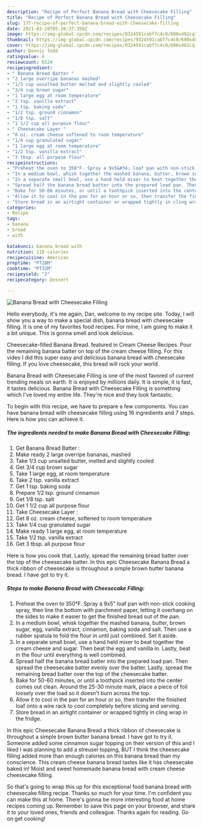 ```yaml
---
description: "Recipe of Perfect Banana Bread with Cheesecake Filling"
title: "Recipe of Perfect Banana Bread with Cheesecake Filling"
slug: 177-recipe-of-perfect-banana-bread-with-cheesecake-filling
date: 2021-03-28T05:28:37.350Z
image: https://img-global.cpcdn.com/recipes/9324591cabf7c4c0/680x482cq70/banana-bread-with-cheesecake-filling-recipe-main-photo.jpg
thumbnail: https://img-global.cpcdn.com/recipes/9324591cabf7c4c0/680x482cq70/banana-bread-with-cheesecake-filling-recipe-main-photo.jpg
cover: https://img-global.cpcdn.com/recipes/9324591cabf7c4c0/680x482cq70/banana-bread-with-cheesecake-filling-recipe-main-photo.jpg
author: Dennis Todd
ratingvalue: 4
reviewcount: 6524
recipeingredient:
- " Banana Bread Batter "
- "2 large overripe bananas mashed"
- "1/3 cup unsalted butter melted and slightly cooled"
- "3/4 cup brown sugar"
- "1 large egg at room temperature"
- "2 tsp. vanilla extract"
- "1 tsp. baking soda"
- "1/2 tsp. ground cinnamon"
- "1/8 tsp. salt"
- "1 1/2 cup all purpose flour"
- " Cheesecake Layer "
- "8 oz. cream cheese softened to room temperature"
- "1/4 cup granulated sugar"
- "1 large egg at room temperature"
- "1/2 tsp. vanilla extract"
- "3 tbsp. all purpose flour"
recipeinstructions:
- "Preheat the oven to 350°F. Spray a 9x5&#34; loaf pan with non-stick cooking spray, then line the bottom with parchment paper, letting it overhang on the sides to make it easier to get the finished bread out of the pan."
- "In a medium bowl, whisk together the mashed banana, butter, brown sugar, egg, vanilla extract, cinnamon, baking soda and salt. Then use a rubber spatula to fold the flour in until just combined. Set it aside."
- "In a separate small bowl, use a hand held mixer to beat together the cream cheese and sugar. Then beat the egg and vanilla in. Lastly, beat in the flour until everything is well combined."
- "Spread half the banana bread batter into the prepared load pan. Then spread the cheesecake batter evenly over the batter. Lastly, spread the remaining bread batter over the top of the cheesecake batter."
- "Bake for 50-60 minutes, or until a toothpick inserted into the center comes out clean. Around the 25-30 minute mark, place a piece of foil loosely over the load so it doesn&#39;t burn across the top."
- "Allow it to cool in the pan for an hour or so, then transfer the finished loaf onto a wire rack to cool completely before slicing and serving."
- "Store bread in an airtight container or wrapped tightly in cling wrap in the fridge."
categories:
- Recipe
tags:
- banana
- bread
- with

katakunci: banana bread with 
nutrition: 118 calories
recipecuisine: American
preptime: "PT28M"
cooktime: "PT32M"
recipeyield: "2"
recipecategory: Dessert

---
```



![Banana Bread with Cheesecake Filling](https://img-global.cpcdn.com/recipes/9324591cabf7c4c0/680x482cq70/banana-bread-with-cheesecake-filling-recipe-main-photo.jpg)

Hello everybody, it's me again, Dan, welcome to my recipe site. Today, I will show you a way to make a special dish, banana bread with cheesecake filling. It is one of my favorites food recipes. For mine, I am going to make it a bit unique. This is gonna smell and look delicious.

Cheesecake-filled Banana Bread. featured in Cream Cheese Recipes. Pour the remaining banana batter on top of the cream cheese filling. For this video I did this super easy and delicious banana bread with cheesecake filling. If you love cheesecake, this bread will rock your world.

Banana Bread with Cheesecake Filling is one of the most favored of current trending meals on earth. It is enjoyed by millions daily. It is simple, it is fast, it tastes delicious. Banana Bread with Cheesecake Filling is something which I've loved my entire life. They're nice and they look fantastic.


To begin with this recipe, we have to prepare a few components. You can have banana bread with cheesecake filling using 16 ingredients and 7 steps. Here is how you can achieve it.

<!--inarticleads1-->

##### The ingredients needed to make Banana Bread with Cheesecake Filling:

1. Get  Banana Bread Batter :
1. Make ready 2 large overripe bananas, mashed
1. Take 1/3 cup unsalted butter, melted and slightly cooled
1. Get 3/4 cup brown sugar
1. Take 1 large egg, at room temperature
1. Take 2 tsp. vanilla extract
1. Get 1 tsp. baking soda
1. Prepare 1/2 tsp. ground cinnamon
1. Get 1/8 tsp. salt
1. Get 1 1/2 cup all purpose flour
1. Take  Cheesecake Layer :
1. Get 8 oz. cream cheese, softened to room temperature
1. Take 1/4 cup granulated sugar
1. Make ready 1 large egg, at room temperature
1. Take 1/2 tsp. vanilla extract
1. Get 3 tbsp. all purpose flour


Here is how you cook that. Lastly, spread the remaining bread batter over the top of the cheesecake batter. In this epic Cheesecake Banana Bread a thick ribbon of cheesecake is throughout a simple brown butter banana bread. I have got to try it. 

<!--inarticleads2-->

##### Steps to make Banana Bread with Cheesecake Filling:

1. Preheat the oven to 350°F. Spray a 9x5&#34; loaf pan with non-stick cooking spray, then line the bottom with parchment paper, letting it overhang on the sides to make it easier to get the finished bread out of the pan.
1. In a medium bowl, whisk together the mashed banana, butter, brown sugar, egg, vanilla extract, cinnamon, baking soda and salt. Then use a rubber spatula to fold the flour in until just combined. Set it aside.
1. In a separate small bowl, use a hand held mixer to beat together the cream cheese and sugar. Then beat the egg and vanilla in. Lastly, beat in the flour until everything is well combined.
1. Spread half the banana bread batter into the prepared load pan. Then spread the cheesecake batter evenly over the batter. Lastly, spread the remaining bread batter over the top of the cheesecake batter.
1. Bake for 50-60 minutes, or until a toothpick inserted into the center comes out clean. Around the 25-30 minute mark, place a piece of foil loosely over the load so it doesn&#39;t burn across the top.
1. Allow it to cool in the pan for an hour or so, then transfer the finished loaf onto a wire rack to cool completely before slicing and serving.
1. Store bread in an airtight container or wrapped tightly in cling wrap in the fridge.


In this epic Cheesecake Banana Bread a thick ribbon of cheesecake is throughout a simple brown butter banana bread. I have got to try it. Someone added some cinnamon sugar topping on their version of this and I liked I was planning to add a streusel topping, BUT I think the cheesecake filling added more than enough calories on this banana bread than my conscience. This cream cheese banana bread tastes like it has cheesecake baked in! Moist and sweet homemade banana bread with cream cheese cheesecake filling. 

So that's going to wrap this up for this exceptional food banana bread with cheesecake filling recipe. Thanks so much for your time. I'm confident you can make this at home. There's gonna be more interesting food at home recipes coming up. Remember to save this page on your browser, and share it to your loved ones, friends and colleague. Thanks again for reading. Go on get cooking!
